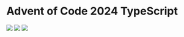# Advent of Code 2024 TypeScript

![](https://img.shields.io/badge/2024%20📅-orange) ![](https://img.shields.io/badge/Stars%20⭐-13-yellow) ![](https://img.shields.io/badge/Days%20completed-4-red)
